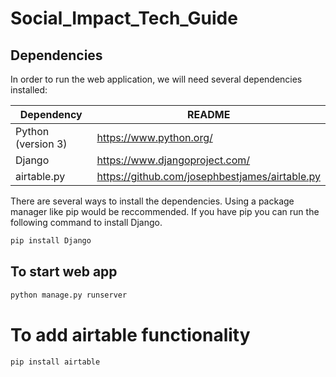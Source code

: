 # Social_Impact_Tech_Guide

## Dependencies
In order to run the web application, we will need several dependencies installed:

| Dependency  | README |
| ------------- | ------------- |
| Python (version 3) | https://www.python.org/ |
| Django  | https://www.djangoproject.com/ |
| airtable.py  | https://github.com/josephbestjames/airtable.py |



There are several ways to install the dependencies. Using a package manager like pip would be reccommended. If you have pip you can run the following command to install Django.
```sh
pip install Django
```
  
## To start web app
```sh
python manage.py runserver
```


# To add airtable functionality

```sh
pip install airtable
```
